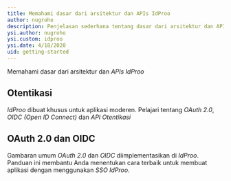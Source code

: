 ```yaml
---
title: Memahami dasar dari arsitektur dan APIs IdProo 
author: nugroho
description: Penjelasan sederhana tentang dasar dari arsitektur dan APIs IdProo 
ysi.author: nugroho
ysi.custom: idproo
ysi.date: 4/18/2020
uid: getting-started
---
```

Memahami dasar dari arsitektur dan *APIs IdProo* 

## Otentikasi
*IdProo* dibuat khusus untuk aplikasi moderen. Pelajari tentang *OAuth 2.0*, *OIDC (Open ID Connect)* dan *API Otentikasi*

## OAuth 2.0 dan OIDC
Gambaran umum *OAuth 2.0* dan *OIDC* diimplementasikan di *IdProo*. Panduan ini membantu Anda menentukan cara terbaik untuk membuat aplikasi dengan menggunakan *SSO IdProo*.